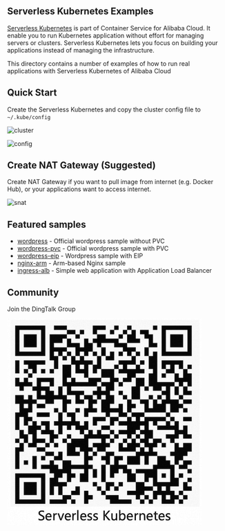 ## Serverless Kubernetes Examples

[Serverless Kubernetes](https://www.aliyun.com/product/kubernetes) is part of Container Service for Alibaba Cloud. It enable you to run Kubernetes application without effort for managing servers or clusters. Serverless Kubernetes lets you focus on building your applications instead of managing the infrastructure.

This directory contains a number of examples of how to run real applications with Serverless Kubernetes of Alibaba Cloud


## Quick Start

Create the Serverless Kubernetes and copy the cluster config file to  ```~/.kube/config```

![cluster](./cluster.png)



![config](./config.png)


## Create NAT Gateway (Suggested)

Create NAT Gateway if you want to pull image from internet (e.g. Docker Hub), or your applications want to access internet.

![snat](./SNAT.png)

## Featured samples

* [wordpress](./wordpress) - Official wordpress sample without PVC
* [wordpress-pvc](./Wordpress-pvc) - Official wordpress sample with PVC
* [wordpress-eip](./Wordpress-eip) - Wordpress sample with EIP
* [nginx-arm](./nginx-arm) - Arm-based Nginx sample
* [ingress-alb](./ingress-alb) - Simple web application with Application Load Balancer

## Community

Join the DingTalk Group

![dingtalk](./dingtalk.png)

